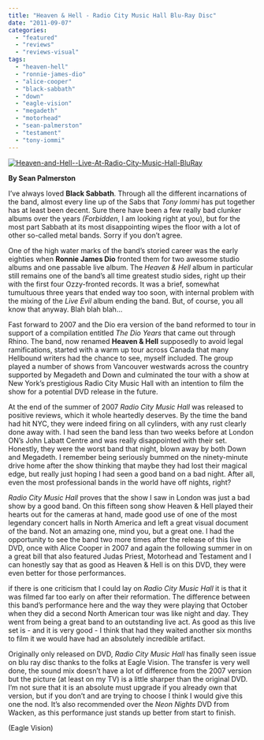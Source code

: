 ```yaml
---
title: "Heaven & Hell - Radio City Music Hall Blu-Ray Disc"
date: "2011-09-07"
categories: 
  - "featured"
  - "reviews"
  - "reviews-visual"
tags: 
  - "heaven-hell"
  - "ronnie-james-dio"
  - "alice-cooper"
  - "black-sabbath"
  - "down"
  - "eagle-vision"
  - "megadeth"
  - "motorhead"
  - "sean-palmerston"
  - "testament"
  - "tony-iommi"
---
```


[![](http://www.hellbound.ca/wp-content/uploads/2011/09/Heaven-and-Hell-Live-At-Radio-City-Music-Hall-BluRay.jpg "Heaven-and-Hell--Live-At-Radio-City-Music-Hall-BluRay")](http://www.hellbound.ca/wp-content/uploads/2011/09/Heaven-and-Hell-Live-At-Radio-City-Music-Hall-BluRay.jpg)

**By Sean Palmerston**

I’ve always loved **Black Sabbath**. Through all the different incarnations of the band, almost every line up of the Sabs that _Tony Iommi_ has put together has at least been decent. Sure there have been a few really bad clunker albums over the years _(Forbidden_, I am looking right at you), but for the most part Sabbath at its most disappointing wipes the floor with a lot of other so-called metal bands. Sorry if you don’t agree.

One of the high water marks of the band’s storied career was the early eighties when **Ronnie James Dio** fronted them for two awesome studio albums and one passable live album. The _Heaven & Hell_ album in particular still remains one of the band’s all time greatest studio sides, right up their with the first four Ozzy-fronted records. It was a brief, somewhat tumultuous three years that ended way too soon, with internal problem with the mixing of the _Live Evil_ album ending the band. But, of course, you all know that anyway. Blah blah blah...

Fast forward to 2007 and the Dio era version of the band reformed to tour in support of a compilation entitled _The Dio Years_ that came out through Rhino. The band, now renamed **Heaven & Hell** supposedly to avoid legal ramifications, started with a warm up tour across Canada that many Hellbound writers had the chance to see, myself included. The group played a number of shows from Vancouver westwards across the country supported by Megadeth and Down and culminated the tour with a show at New York’s prestigious Radio City Music Hall with an intention to film the show for a potential DVD release in the future.

At the end of the summer of 2007 _Radio City Music Hall_ was released to positive reviews, which it whole heartedly deserves. By the time the band had hit NYC, they were indeed firing on all cylinders, with any rust clearly done away with. I had seen the band less than two weeks before at London ON’s John Labatt Centre and was really disappointed with their set. Honestly, they were the worst band that night, blown away by both Down and Megadeth. I remember being seriously bummed on the ninety-minute drive home after the show thinking that maybe they had lost their magical edge, but really just hoping I had seen a good band on a bad night. After all, even the most professional bands in the world have off nights, right?

_Radio City Music Hall_ proves that the show I saw in London was just a bad show by a good band. On this fifteen song show Heaven & Hell played their hearts out for the cameras at hand, made good use of one of the most legendary concert halls in North America and left a great visual document of the band. Not an amazing one, mind you, but a great one. I had the opportunity to see the band two more times after the release of this live DVD, once with Alice Cooper in 2007 and again the following summer in on a great bill that also featured Judas Priest, Motorhead and Testament and I can honestly say that as good as Heaven & Hell is on this DVD, they were even better for those performances.

if there is one criticism that I could lay on _Radio City Music Hall_ it is that it was filmed far too early on after their reformation. The difference between this band’s performance here and the way they were playing that October when they did a second North American tour was like night and day. They went from being a great band to an outstanding live act. As good as this live set is - and it is very good - I think that had they waited another six months to film it we would have had an absolutely incredible artifact.

Originally only released on DVD, _Radio City Music Hall_ has finally seen issue on blu ray disc thanks to the folks at Eagle Vision. The transfer is very well done, the sound mix doesn’t have a lot of difference from the 2007 version but the picture (at least on my TV) is a little sharper than the original DVD. I’m not sure that it is an absolute must upgrade if you already own that version, but if you don’t and are trying to choose I think I would give this one the nod. It’s also recommended over the _Neon Nights_ DVD from Wacken, as this performance just stands up better from start to finish.

(Eagle Vision)
